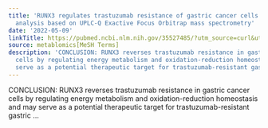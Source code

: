 ```yaml
---
title: 'RUNX3 regulates trastuzumab resistance of gastric cancer cells: a metabolomic
  analysis based on UPLC-Q Exactive Focus Orbitrap mass spectrometry'
date: '2022-05-09'
linkTitle: https://pubmed.ncbi.nlm.nih.gov/35527485/?utm_source=curl&utm_medium=rss&utm_campaign=pubmed-2&utm_content=1Zkrxt7ktlCbHBXEV3v65xxSnkSWNsJ1A6Fq3gBniKhGfIUslK&fc=20210907212339&ff=20220510212350&v=2.17.6
source: metablomics[MeSH Terms]
description: 'CONCLUSION: RUNX3 reverses trastuzumab resistance in gastric cancer
  cells by regulating energy metabolism and oxidation-reduction homeostasis and may
  serve as a potential therapeutic target for trastuzumab-resistant gastric ...'
---
```

CONCLUSION: RUNX3 reverses trastuzumab resistance in gastric cancer cells by regulating energy metabolism and oxidation-reduction homeostasis and may serve as a potential therapeutic target for trastuzumab-resistant gastric ...